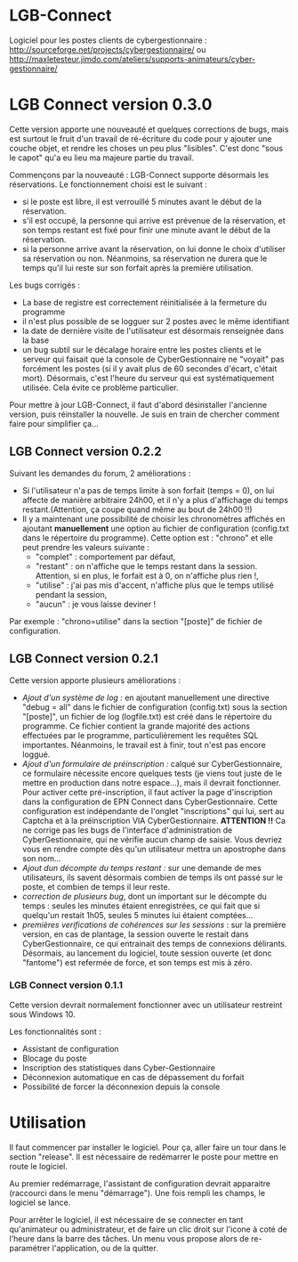 # LGB-Connect
Logiciel pour les postes clients de cybergestionnaire :
http://sourceforge.net/projects/cybergestionnaire/ ou http://maxletesteur.jimdo.com/ateliers/supports-animateurs/cyber-gestionnaire/

# LGB Connect version 0.3.0

Cette version apporte une nouveauté et quelques corrections de bugs, mais est surtout le fruit d'un travail de ré-écriture du code pour y ajouter une couche objet, et rendre les choses un peu plus "lisibles". C'est donc "sous le capot" qu'a eu lieu ma majeure partie du travail.

Commençons par la nouveauté : LGB-Connect supporte désormais les réservations. Le fonctionnement choisi est le suivant : 
- si le poste est libre, il est verrouillé 5 minutes avant le début de la réservation.
- s'il est occupé, la personne qui arrive est prévenue de la réservation, et son temps restant est fixé pour finir une minute avant le début de la réservation.
- si la personne arrive avant la réservation, on lui donne le choix d'utiliser sa réservation ou non. Néanmoins, sa réservation ne durera que le temps qu'il lui reste sur son forfait après la première utilisation.

Les bugs corrigés : 
- La base de registre est correctement réinitialisée à la fermeture du programme
- il n'est plus possible de se logguer sur 2 postes avec le même identifiant
- la date de dernière visite de l'utilisateur est désormais renseignée dans la base
- un bug subtil sur le décalage horaire entre les postes clients et le serveur qui faisait que la console de CyberGestionnaire ne "voyait" pas forcément les postes (si il y avait plus de 60 secondes d'écart, c'était mort). Désormais, c'est l'heure du serveur qui est systématiquement utilisée. Cela évite ce problème particulier.

Pour mettre à jour LGB-Connect, il faut d'abord désinstaller l'ancienne version, puis réinstaller la nouvelle. Je suis en train de chercher comment faire pour simplifier ça...

## LGB Connect version 0.2.2

Suivant les demandes du forum, 2 améliorations :
* Si l'utilisateur n'a pas de temps limite à son forfait (temps = 0), on lui affecte de manière arbitraire 24h00, et il n'y a plus d'affichage du temps restant.(Attention, ça coupe quand même au bout de 24h00 !!)
* Il y a maintenant une possibilité de choisir les chronomètres affichés en ajoutant **manuellement** une option au fichier de configuration (config.txt dans le répertoire du programme). Cette option est : "chrono" et elle peut prendre les valeurs suivante :
    * "complet" : comportement par défaut,
    * "restant" : on n'affiche que le temps restant dans la session. Attention, si en plus, le forfait est à 0, on n'affiche plus rien !,
    * "utilise" : j'ai pas mis d'accent, n'affiche plus que le temps utilisé pendant la session,
    * "aucun" : je vous laisse deviner !

Par exemple : "chrono=utilise" dans la section "[poste]" de fichier de configuration.

## LGB Connect version 0.2.1

Cette version apporte plusieurs améliorations :
* *Ajout d'un système de log :* en ajoutant manuellement une directive "debug = all" dans le fichier de configuration (config.txt) sous la section "[poste]", un fichier de log (logfile.txt) est créé dans le répertoire du programme. Ce fichier contient la grande majorité des actions effectuées par le programme, particulièrement les requêtes SQL importantes. Néanmoins, le travail est à finir, tout n'est pas encore loggué.
* *Ajout d'un formulaire de préinscription :* calqué sur CyberGestionnaire, ce formulaire nécessite encore quelques tests (je viens tout juste de le mettre en production dans notre espace...), mais il devrait fonctionner. Pour activer cette pré-inscription, il faut activer la page d'inscription dans la configuration de EPN Connect dans CyberGestionnaire. Cette configuration est indépendante de l'onglet "inscriptions" qui lui, sert au Captcha et à la préinscription VIA CyberGestionnaire. **ATTENTION !!** Ca ne corrige pas les bugs de l'interface d'administration de CyberGestionnaire, qui ne vérifie aucun champ de saisie. Vous devriez vous en rendre compte dès qu'un utilisateur mettra un apostrophe dans son nom...
* *Ajout dun décompte du temps restant :* sur une demande de mes utilisateurs, ils savent désormais combien de temps ils ont passé sur le poste, et combien de temps il leur reste.
* *correction de plusieurs bug*, dont un important sur le décompte du temps : seules les minutes étaient enregistrées, ce qui fait que si quelqu'un restait 1h05, seules 5 minutes lui étaient comptées...
* *premières verifications de cohérences sur les sessions* : sur la première version, en cas de plantage, la session ouverte le restait dans CyberGestionnaire, ce qui entrainait des temps de connexions délirants. Désormais, au lancement du logiciel, toute session ouverte (et donc "fantome") est refermée de force, et son temps est mis à zéro.


### LGB Connect version 0.1.1

Cette version devrait normalement fonctionner avec un utilisateur restreint sous Windows 10.

Les fonctionnalités sont :
- Assistant de configuration
- Blocage du poste
- Inscription des statistiques dans Cyber-Gestionnaire
- Déconnexion automatique en cas de dépassement du forfait
- Possibilité de forcer la déconnexion depuis la console

# Utilisation

Il faut commencer par installer le logiciel. Pour ça, aller faire un tour dans le section "release". Il est nécessaire de redémarrer le poste pour mettre en route le logiciel.

Au premier redémarrage, l'assistant de configuration devrait apparaitre (raccourci dans le menu "démarrage"). Une fois rempli les champs, le logiciel se lance.

Pour arrêter le logiciel, il est nécessaire de se connecter en tant qu'animateur ou administrateur, et de faire un clic droit sur l'icone à coté de l'heure dans la barre des tâches. Un menu vous propose alors de re-paramétrer l'application, ou de la quitter.

